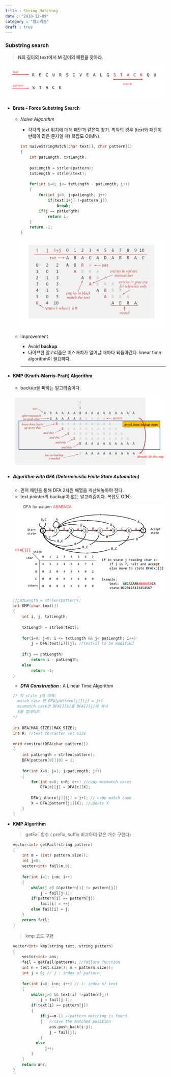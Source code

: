 ```yaml
---
title : String Matching
date : "2018-12-09"
category : "알고리즘"
draft : true
---
```


### Substring search

> **N의 길이의 text에서 M 길이의 패턴을 찾아라.**

![](./1.PNG)

* #### **Brute - Force Substring Search**

  * *Naive Algorithm*

    * 각각의 text 위치에 대해 패턴과 같은지 찾기. 최악의 경우 (text와 패턴이 반복이 많은 문자일 때) 복잡도 O(MN).

    ```cpp
    int naiveStringMatch(char text[], char pattern[])
    {
        int patLength, txtLength;
        
        patLength = strlen(pattern);
        txtLength = strlen(text);
        
        for(int i=0; i<= txtLength - patLength; i++)
        {
            for(int j=0; j<patLength; j++)
                if(text[i+j] !=pattern[j])
                    break;
            if(j == patLength)
                return i;
        }
        return -1;
    }
    ```

    ![](./02.PNG)

  * Improvement

    * Avoid **backup**. 
    * 나이브한 알고리즘은 미스매치가 일어날 때마다 되돌아간다. linear time algorithm이 필요하다.

    ------

* #### KMP (Knuth-Morris-Pratt) Algorithm

  * backup을 피하는 알고리즘이다.

  ![](./03.PNG)

* ##### **Algorithm with DFA (Deterministic Finite State Automaton)**

  * 먼저 패턴을 통해 DFA 2차원 배열을 계산해놓아야 한다.
  * text pointer의 backup이 없는 알고리즘이다.  복잡도 O(N). 

  ![](./04.PNG)

  ```cpp
  //patLength = strlen(pattern);
  int KMP(char text[])
  {
      int i, j, txtLength;
      
      txtLength = strlen(text);
      
      for(i=0; j=0; i <= txtLength && j< patLength; i++)
          j = DFA[text[i]][j]; //text[i] to be modified
      
      if(j == patLength)
          return i - patLength;
      else
          return -1;
  }
  ```

  * ***DFA Construction***  : A Linear Time Algorithm

  ```cpp
  /* 각 state j에 대해:
  	match case 면 DFA[pattern[j]][j] = j+1
  	mismatch case면 DFA[][X]를 DFA[][j]에 복사
  	X를 업데이트
  */
  
  int DFA[MAX_SIZE][MAX_SIZE];
  int R; //text character set size
  
  void constructDFA(char pattern[])
  {
      int patLength = strlen(pattern);
      DFA[pattern[0]][0] = 1;
      
      for(int X=0; j=1; j<patLength; j++)
      {
          for(int c=0; c<R; c++) //copy mismatch cases
              DFA[c][j] = DFA[c][X];
          
          DFA[pattern[j]][j] = j+1; // copy match case
          X = DFA[pattern[j]][X]; //update X
      }
  }
  ```

* **KMP Algorithm**

  > getFail 함수 ( prefix, suffix 비교하여 같은 개수 구한다)

  ```cpp
  vector<int> getFail(string pattern)
  {
      int m = (int) pattern.size();
      int j=0;
      vector<int> fail(m,0);
      
      for(int i=1; i<m; i++)
      {
          while(j >0 &&pattern[i] != pattern[j])
              j = fail[j-1];
          if(pattern[i] == pattern[j])
              fail[i] = ++j;
          else fail[i] = j;
      }
      return fail;
  }
  ```

  > kmp 코드 구현

  ```cpp
  vector<int> kmp(string text, string pattern)
  {
      vector<int> ans;
      fail = getFail(pattern); //failure function
      int n = text.size(); m = pattern.size();
      int j = 0; // j : index of pattern
      
      for(int i=0; i<n; i++) // i: index of text
      {
          while(j>0 && text[i] !=pattern[j])
              j = fail[j-1];
          if(text[i] == pattern[j])
          {
              if(j==m-1) //pattern matching is found
              {   //save the matched position
                  ans.push_back(i-j);
                  j = fail[j];
              }
          	else
              	j++;
          }
      }
      return ans;
  }
  ```
